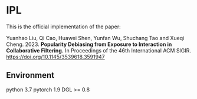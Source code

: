 # IPL
This is the official implementation of the paper:

Yuanhao Liu, Qi Cao, Huawei Shen, Yunfan Wu, Shuchang Tao and Xueqi
Cheng. 2023. **Popularity Debiasing from Exposure to Interaction in Collaborative Filtering.** In Proceedings of the 46th International ACM SIGIR.
https://doi.org/10.1145/3539618.3591947

## Environment
python 3.7
pytorch 1.9
DGL >= 0.8